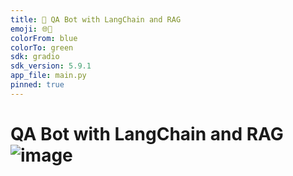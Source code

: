 ```yaml
---
title: 🤖 QA Bot with LangChain and RAG
emoji: 🌐🚀
colorFrom: blue
colorTo: green
sdk: gradio
sdk_version: 5.9.1
app_file: main.py
pinned: true
---
```


# QA Bot with LangChain and RAG ![image](https://github.com/user-attachments/assets/2773b8f7-5fda-408c-ad20-6585bea730b8)
